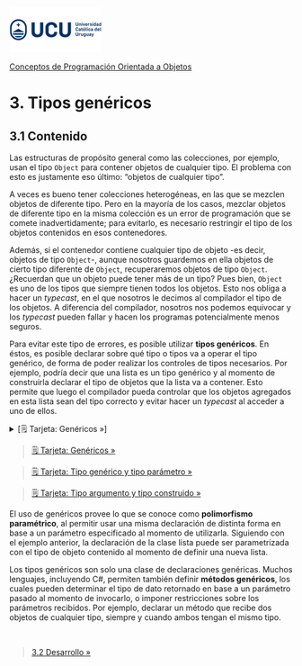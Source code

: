 ![UCU](../../Assets/logo-ucu.png)

[Conceptos de Programación Orientada a Objetos](../../)


# 3. Tipos genéricos

## 3.1 Contenido

Las estructuras de propósito general como las colecciones, por ejemplo, usan el tipo `Object` para contener objetos de cualquier tipo. El problema con esto es justamente eso último: “objetos de cualquier tipo”.

A veces es bueno tener colecciones heterogéneas, en las que se mezclen objetos de diferente tipo. Pero en la mayoría de los casos, mezclar objetos de diferente tipo en la misma colección es un error de programación que se comete inadvertidamente; para evitarlo, es necesario restringir el tipo de los objetos contenidos en esos contenedores.

Además, si el contenedor contiene cualquier tipo de objeto -es decir, objetos de tipo `Object`-, aunque nosotros guardemos en ella objetos de cierto tipo diferente de `Object`, recuperaremos objetos de tipo `Object`. ¿Recuerdan que un objeto puede tener más de un tipo? Pues bien, `Object` es uno de los tipos que siempre tienen todos los objetos. Esto nos obliga a hacer un _typecast_, en el que nosotros le decimos al compilador el tipo de los objetos. A diferencia del compilador, nosotros nos podemos equivocar y los _typecast_ pueden fallar y hacen los programas potencialmente menos seguros.

Para evitar este tipo de errores, es posible utilizar **tipos genéricos**. En éstos, es posible declarar sobre qué tipo o tipos va a operar el tipo genérico, de forma de poder realizar los controles de tipos necesarios. Por ejemplo, podría decir que una lista es un tipo genérico y al momento de construirla declarar el tipo de objetos que la lista va a contener. Esto permite que luego el compilador pueda controlar que los objetos agregados en esta lista sean del tipo correcto y evitar hacer un _typecast_ al acceder a uno de ellos.

<details>
  <summary>[🗒 Tarjeta: Genéricos »]</summary>
<table id="card">
    <tr>
        <td align="center">
            <h3>Genéricos</h3>
        </td>
    </tr>
    <tr>
        <td>
            <p>Los genéricos son un <b>mecanismo</b> de los lenguajes de programación para implementar <b>declarativamente</b> relaciones de <b>generalización</b> entre un tipo base y uno o más tipos mediante el uso de <b>tipos parámetro</b>.</p>
        </td>
    </tr>
</table>

</details>

> [🗒 Tarjeta: Genéricos »](../../Tarjetas/Tipos_Genericos/Genericos.md)

> [🗒 Tarjeta: Tipo genérico y tipo parámetro »](../../Tarjetas/Tipos_Genericos/Tipo_Generico_Tipo_Parametro.md)

> [🗒 Tarjeta: Tipo argumento y tipo construido »](../../Tarjetas/Tipos_Genericos/Tipo_Argumento_Tipo_Construido.md)

El uso de genéricos provee lo que se conoce como **polimorfismo paramétrico**, al permitir usar una misma declaración de distinta forma en base a un parámetro especificado al momento de utilizarla. Siguiendo con el ejemplo anterior, la declaración de la clase lista puede ser parametrizada con el tipo de objeto contenido al momento de definir una nueva lista. 

Los tipos genéricos son solo una clase de declaraciones genéricas. Muchos lenguajes, incluyendo C#, permiten también definir **métodos genéricos**, los cuales pueden determinar el tipo de dato retornado en base a un parámetro pasado al momento de invocarlo, o imponer restricciones sobre los parámetros recibidos. Por ejemplo, declarar un método que recibe dos objetos de cualquier tipo, siempre y cuando ambos tengan el mismo tipo. 


<br/>

> [3.2 Desarrollo »](./3_2_Desarrollo.md)

<br/>

